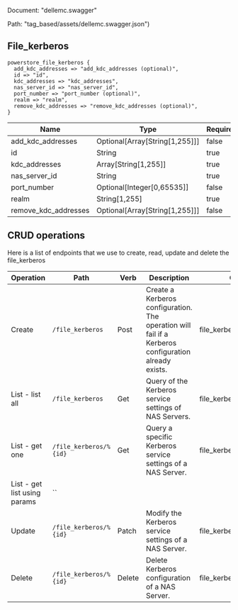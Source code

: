 Document: "dellemc.swagger"


Path: "tag_based/assets/dellemc.swagger.json")

## File_kerberos



```puppet
powerstore_file_kerberos {
  add_kdc_addresses => "add_kdc_addresses (optional)",
  id => "id",
  kdc_addresses => "kdc_addresses",
  nas_server_id => "nas_server_id",
  port_number => "port_number (optional)",
  realm => "realm",
  remove_kdc_addresses => "remove_kdc_addresses (optional)",
}
```

| Name        | Type           | Required       |
| ------------- | ------------- | ------------- |
|add_kdc_addresses | Optional[Array[String[1,255]]] | false |
|id | String | true |
|kdc_addresses | Array[String[1,255]] | true |
|nas_server_id | String | true |
|port_number | Optional[Integer[0,65535]] | false |
|realm | String[1,255] | true |
|remove_kdc_addresses | Optional[Array[String[1,255]]] | false |



## CRUD operations

Here is a list of endpoints that we use to create, read, update and delete the file_kerberos

| Operation | Path | Verb | Description | OperationID |
| ------------- | ------------- | ------------- | ------------- | ------------- |
|Create|`/file_kerberos`|Post|Create a Kerberos configuration. The operation will fail if a Kerberos configuration already exists.|file_kerberos_create|
|List - list all|`/file_kerberos`|Get|Query of the Kerberos service settings of NAS Servers.|file_kerberos_collection_query|
|List - get one|`/file_kerberos/%{id}`|Get|Query a specific Kerberos service settings of a NAS Server.|file_kerberos_instance_query|
|List - get list using params|``||||
|Update|`/file_kerberos/%{id}`|Patch|Modify the Kerberos service settings of a NAS Server.|file_kerberos_modify|
|Delete|`/file_kerberos/%{id}`|Delete|Delete Kerberos configuration of a NAS Server.|file_kerberos_delete|
